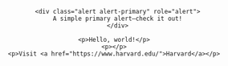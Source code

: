 <html lang="en">
  <body style="text-align:center;">
      
      <div class="alert alert-primary" role="alert">
      A simple primary alert—check it out!
      </div>
    
    <p>Hello, world!</p>
    <p></p>
    <p>Visit <a href="https://www.harvard.edu/">Harvard</a></p>
  </body>
</html>
